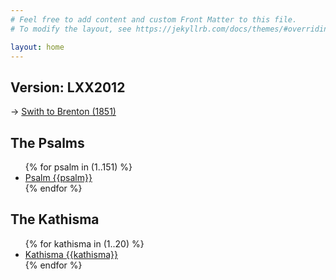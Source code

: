 ```yaml
---
# Feel free to add content and custom Front Matter to this file.
# To modify the layout, see https://jekyllrb.com/docs/themes/#overriding-theme-defaults

layout: home
---
```


## Version: LXX2012
→ [Swith to Brenton (1851)](/)

## The Psalms
<ul id="psalms">
    {% for psalm in (1..151) %}
        <li><a href="psalm/{{psalm}}/">Psalm {{psalm}}</a></li>
    {% endfor %}
</ul>

## The Kathisma
<ul id="kathisma">
    {% for kathisma in (1..20) %}
        <li><a href="kathisma/{{kathisma}}/">Kathisma {{kathisma}}</a></li>
    {% endfor %}
</ul>
